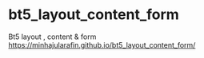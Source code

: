 # bt5_layout_content_form
Bt5 layout , content &amp; form 
https://minhajularafin.github.io/bt5_layout_content_form/
